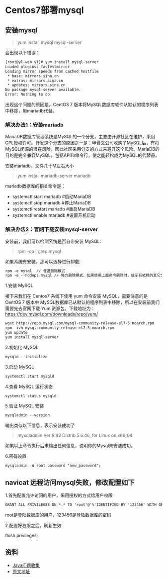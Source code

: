 # Centos7部署mysql

## 安装mysql

> yum install mysql mysql-server

会出现以下错误：
```cfml
[root@yl-web yl]# yum install mysql-server
Loaded plugins: fastestmirror
Loading mirror speeds from cached hostfile
 * base: mirrors.sina.cn
 * extras: mirrors.sina.cn
 * updates: mirrors.sina.cn
No package mysql-server available.
Error: Nothing to do
```
出现这个问题的原因是，CentOS 7 版本将MySQL数据库软件从默认的程序列表中移除，用mariadb代替。

### 解决办法1：安装mariadb

MariaDB数据库管理系统是MySQL的一个分支，主要由开源社区在维护，采用GPL授权许可。开发这个分支的原因之一是：甲骨文公司收购了MySQL后，有将MySQL闭源的潜在风险，因此社区采用分支的方式来避开这个风险。MariaDB的目的是完全兼容MySQL，包括API和命令行，使之能轻松成为MySQL的代替品。

安装mariadb，文件几十M左右大小

> yum install mariadb-server mariadb 

mariadb数据库的相关命令是：

- systemctl start mariadb  #启动MariaDB
- systemctl stop mariadb  #停止MariaDB
- systemctl restart mariadb  #重启MariaDB
- systemctl enable mariadb  #设置开机启动

### 解决办法2：官网下载安装mysql-server

安装前，我们可以检测系统是否自带安装 MySQL:

> rpm -qa | grep mysql

如果系统有安装，那可以选择进行卸载:

```cfml
rpm -e mysql  // 普通删除模式
rpm -e --nodeps mysql // 强力删除模式，如果使用上面命令删除时，提示有依赖的其它文件，则用该命令可以对其进行强力删除
```

1.安装 MySQL

接下来我们在 Centos7 系统下使用 yum 命令安装 MySQL，需要注意的是 CentOS 7 版本中 MySQL数据库已从默认的程序列表中移除，所以在安装前我们需要先去官网下载 Yum 资源包，下载地址为：https://dev.mysql.com/downloads/repo/yum/

```cfml
wget http://repo.mysql.com/mysql-community-release-el7-5.noarch.rpm
rpm -ivh mysql-community-release-el7-5.noarch.rpm
yum update
yum install mysql-server
```

2.初始化 MySQL

```cfml
mysqld --initialize
```

3.启动 MySQL

```cfml
systemctl start mysqld
```

4.查看 MySQL 运行状态

```cfml
systemctl status mysqld
```

5.验证 MySQL 安装

```cfml
mysqladmin --version
```

输出类似以下信息，表示安装成功了

> mysqladmin  Ver 8.42 Distrib 5.6.46, for Linux on x86_64

如果以上命令执行后未输出任何信息，说明你的Mysql未安装成功。

6.密码设置

```cfml
mysqladmin -u root password "new_password";
```

## navicat 远程访问mysql失败，修改配置如下

1.首先配置允许访问的用户，采用授权的方式给用户权限

```cfml
GRANT ALL PRIVILEGES ON *.* TO 'root'@'%'IDENTIFIED BY '123456' WITH GRANT OPTION;
```

root是登陆数据库的用户，123456是登陆数据库的密码

2.配置好权限之后，刷新生效

flush privileges;

## 资料

- [Java问题收集](https://github.com/smltq/spring-boot-demo/tree/master/java-gather)
- [原文地址](https://github.com/smltq/spring-boot-demo/blob/master/java-gather/src/main/java/com/easy/javaGather/Centos7%E9%83%A8%E7%BD%B2mysql.md)